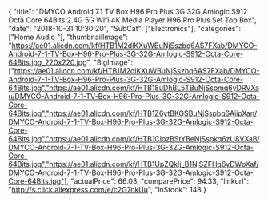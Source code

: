 {
	"title": "DMYCO Android 7.1 TV Box H96 Pro Plus 3G 32G Amlogic S912 Octa Core 64Bits 2.4G 5G Wifi 4K Media Player H96 Pro Plus Set Top Box",
	"date": "2018-10-31 10:30:20",
	"SubCat": ["Electronics"],
	"categories": ["Home Audio "],
	"thumbnailImage": "https://ae01.alicdn.com/kf/HTB1M2dlKXuWBuNjSszbq6AS7FXab/DMYCO-Android-7-1-TV-Box-H96-Pro-Plus-3G-32G-Amlogic-S912-Octa-Core-64Bits.jpg_220x220.jpg",
	"BigImage": ["https://ae01.alicdn.com/kf/HTB1M2dlKXuWBuNjSszbq6AS7FXab/DMYCO-Android-7-1-TV-Box-H96-Pro-Plus-3G-32G-Amlogic-S912-Octa-Core-64Bits.jpg","https://ae01.alicdn.com/kf/HTB18uDhBL5TBuNjSspmq6yDRVXau/DMYCO-Android-7-1-TV-Box-H96-Pro-Plus-3G-32G-Amlogic-S912-Octa-Core-64Bits.jpg","https://ae01.alicdn.com/kf/HTB1Z6ytBKGSBuNjSspbq6AiipXan/DMYCO-Android-7-1-TV-Box-H96-Pro-Plus-3G-32G-Amlogic-S912-Octa-Core-64Bits.jpg","https://ae01.alicdn.com/kf/HTB1CIozBStYBeNjSspkq6zU8VXaB/DMYCO-Android-7-1-TV-Box-H96-Pro-Plus-3G-32G-Amlogic-S912-Octa-Core-64Bits.jpg","https://ae01.alicdn.com/kf/HTB1UpZQkIj_B1NjSZFHq6yDWpXaf/DMYCO-Android-7-1-TV-Box-H96-Pro-Plus-3G-32G-Amlogic-S912-Octa-Core-64Bits.jpg"],
	"actualPrice": 66.03,
	"comparePrice": 94.33,
	"linkurl": "http://s.click.aliexpress.com/e/c2G7nkUu",
	"inStock": 148
}
